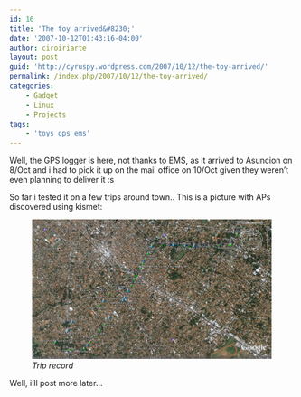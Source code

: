 ```yaml
---
id: 16
title: 'The toy arrived&#8230;'
date: '2007-10-12T01:43:16-04:00'
author: ciroiriarte
layout: post
guid: 'http://cyruspy.wordpress.com/2007/10/12/the-toy-arrived/'
permalink: /index.php/2007/10/12/the-toy-arrived/
categories:
    - Gadget
    - Linux
    - Projects
tags:
    - 'toys gps ems'
---
```


Well, the GPS logger is here, not thanks to EMS, as it arrived to Asuncion on 8/Oct and i had to pick it up on the mail office on 10/Oct given they weren’t even planning to deliver it :s

So far i tested it on a few trips around town.. This is a picture with APs discovered using kismet:

<figure>
  <img src="/wp-content/uploads/2007/10/paseogps.jpg" alt="Trip to Villa Morra"/>
  <figcaption><i>Trip record</i></figcaption>
</figure>

Well, i’ll post more later…